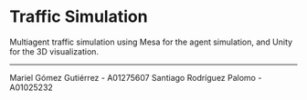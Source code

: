 # Traffic Simulation

Multiagent traffic simulation using Mesa for the agent simulation, and Unity for the 3D visualization.

---
Mariel Gómez Gutiérrez - A01275607 
Santiago Rodríguez Palomo - A01025232